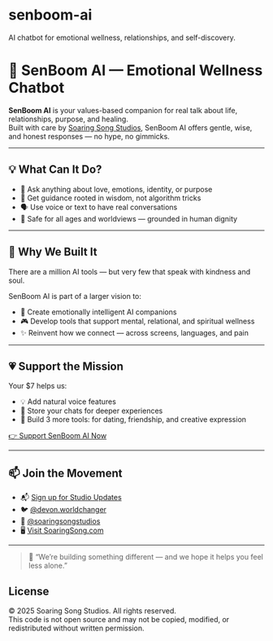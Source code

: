 # senboom-ai
AI chatbot for emotional wellness, relationships, and self-discovery.
# 🌿 SenBoom AI — Emotional Wellness Chatbot

**SenBoom AI** is your values-based companion for real talk about life, relationships, purpose, and healing.  
Built with care by [Soaring Song Studios](https://soaringsongstudios.com), SenBoom AI offers gentle, wise, and honest responses — no hype, no gimmicks.

---

## 💡 What Can It Do?

- 🤝 Ask anything about love, emotions, identity, or purpose
- 🧭 Get guidance rooted in wisdom, not algorithm tricks
- 🗣️ Use voice or text to have real conversations
- 💬 Safe for all ages and worldviews — grounded in human dignity

---

## 🚀 Why We Built It

There are a million AI tools — but very few that speak with kindness and soul.

SenBoom AI is part of a larger vision to:
- 💬 Create emotionally intelligent AI companions
- 🎮 Develop tools that support mental, relational, and spiritual wellness
- ✨ Reinvent how we connect — across screens, languages, and pain

---

## 💗 Support the Mission

Your $7 helps us:
- 💡 Add natural voice features
- 🧠 Store your chats for deeper experiences
- 📲 Build 3 more tools: for dating, friendship, and creative expression

[👉 Support SenBoom AI Now](https://buy.stripe.com/bIY6owdRC3mcbZe9AA)

---

## 📫 Join the Movement

- 📬 [Sign up for Studio Updates](https://soaringsongstudios.substack.com)
- 🐦 [@devon.worldchanger](https://x.com/devon.worldchanger)
- 🎨 [@soaringsongstudios](https://instagram.com/soaringsongstudios)
- 🖥️ [Visit SoaringSong.com](https://soaringsongstudios.com)

---

> 🙏 “We’re building something different — and we hope it helps you feel less alone.”

## License  
© 2025 Soaring Song Studios. All rights reserved.  
This code is not open source and may not be copied, modified, or redistributed without written permission.
